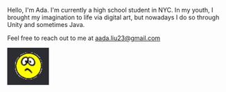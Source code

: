 Hello, I'm Ada. I'm currently a high school student in NYC. In my youth, I brought my imagination to life via digital art, but nowadays I do so through Unity and sometimes Java. 

Feel free to reach out to me at aada.liu23@gmail.com

![](skedaddle.gif)
<!---
aadaliu23/aadaliu23 is a ✨ special ✨ repository because its `README.md` (this file) appears on your GitHub profile.
You can click the Preview link to take a look at your changes.
--->
